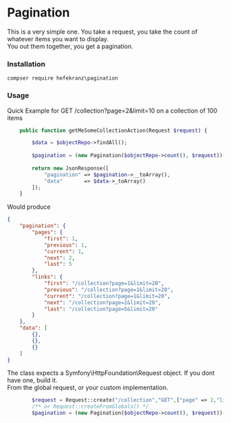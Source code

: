 # Pagination

This is a very simple one. You take a request, you take the count of whatever items you want to display.  
You out them together, you get a pagination.


### Installation

```
compser require hefekranz\pagination
```

### Usage
Quick Example for GET /collection?page=2&amp;limit=10 on a collection of 100 items
```php
    public function getMeSomeCollectionAction(Request $request) {

        $data = $objectRepo->findAll();
        
        $pagination = (new Pagination($objectRepo->count(), $request))->build();
        
        return new JsonResponse([
            "pagination" => $pagination->__toArray(),
            "data"       => $data->_toArray()
        ]);
    }
```
Would produce

```json
{
    "pagination": {
        "pages": {
            "first": 1,
            "previous": 1,
            "current": 1,
            "next": 2,
            "last": 5
        },
        "links": {
            "first": "/collection?page=1&limit=20",
            "previous": "/collection?page=1&limit=20",
            "current": "/collection?page=1&limit=20",
            "next": "/collection?page=2&limit=20",
            "last": "/collection?page=5&limit=20"
        }
    },
    "data": [
        {},
        {},
        {}
    ]
}
```

The class expects a Symfony\HttpFoundation\Request object. If you dont have one, build it.   
From the global request, or your custom implementation.

```php
        $request = Request::create("/collection","GET",["page" => 2,"limit" => 10]); 
        /** or Request::createFromGlobals() */
        $pagination = (new Pagination($objectRepo->count(), $request))->build();

```